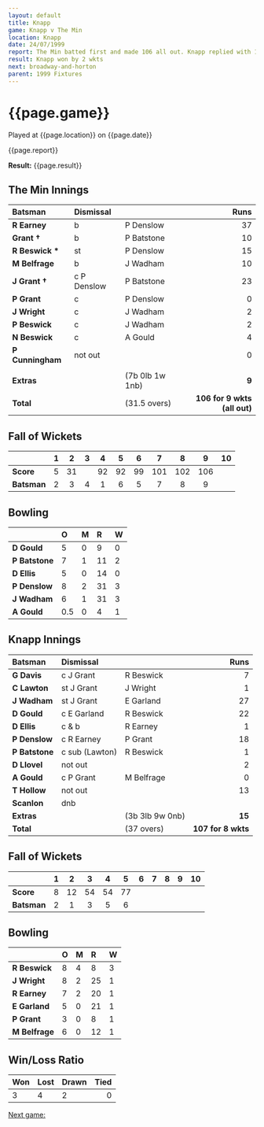```yaml
---
layout: default
title: Knapp
game: Knapp v The Min
location: Knapp
date: 24/07/1999
report: The Min batted first and made 106 all out. Knapp replied with 107 for 8 wkts
result: Knapp won by 2 wkts
next: broadway-and-horton
parent: 1999 Fixtures
---
```


# {{page.game}}

Played at {{page.location}} on {{page.date}}

{{page.report}}

**Result:** {{page.result}}


## The Min Innings

| Batsman | Dismissal |  | Runs |
|:---|:---|---|---:|
| **R Earney** | b | P Denslow | 37 |
| **Grant &#8224;** | b | P Batstone | 10 |
| **R Beswick &#42;** | st |  P Denslow | 15 |
| **M Belfrage** | b | J Wadham | 10 |
| **J Grant &#8224;** | c P Denslow | P Batstone | 23 |
| **P Grant** | c | P Denslow | 0 |
| **J Wright** | c | J Wadham | 2 |
| **P Beswick** | c | J Wadham | 2 |
| **N Beswick** | c | A Gould | 4 |
| **P Cunningham** | not out |  | 0 |
|  |  |  |  |
| **Extras** | | (7b 0lb 1w 1nb) | **9** |
| **Total** | | (31.5 overs) | **106 for 9 wkts (all out)** |

## Fall of Wickets

| | 1 | 2 | 3 | 4 | 5 | 6 | 7 | 8 | 9 | 10 |
|---|:---:|:---:|:---:|:---:|:---:|:---:|:---:|:---:|:---:|:---:|
| **Score** | 5 | 31 |  | 92 | 92 | 99 | 101 | 102 |  106|  |
| **Batsman** | 2 | 3 | 4 | 1 | 6 | 5 | 7 | 8 | 9 |  |

## Bowling

| | O | M | R | W |
|---|:---|:---|:---|:---|
| **D Gould** | 5 | 0 | 9 | 0 |
| **P Batstone** | 7 | 1 | 11 | 2 |
| **D Ellis** | 5 | 0 | 14 | 0 |
| **P Denslow** | 8 | 2 | 31 | 3 |
| **J Wadham** | 6 | 1 | 31 | 3 |
| **A Gould** | 0.5 | 0 | 4 | 1 |

## Knapp Innings

| Batsman | Dismissal |  | Runs |
|:---|:---|---|---:|
| **G Davis** | c J Grant | R Beswick | 7 |
| **C Lawton** | st J Grant | J Wright | 1 |
| **J Wadham** | st J Grant | E Garland | 27 |
| **D Gould** | c E Garland | R Beswick | 22 |
| **D Ellis** | c & b | R Earney | 1 |
| **P Denslow** | c R Earney | P Grant | 18 |
| **P Batstone** | c sub (Lawton) | R Beswick | 1 |
| **D Llovel** | not out |  | 2 |
| **A Gould** | c P Grant | M Belfrage | 0 |
| **T Hollow** | not out |  | 13 |
| **Scanlon** | dnb |  |  |
| **Extras** | | (3b 3lb 9w 0nb) | **15** |
| **Total** | | (37 overs) | **107 for 8 wkts** |

## Fall of Wickets

| | 1 | 2 | 3 | 4 | 5 | 6 | 7 | 8 | 9 | 10 |
|---|:---:|:---:|:---:|:---:|:---:|:---:|:---:|:---:|:---:|:---:|
| **Score** | 8 | 12 | 54 | 54 | 77 |  |  |  |  |  |
| **Batsman** | 2 | 1 | 3 | 5 | 6 |  |  |  |  |  |

## Bowling

| | O | M | R | W |
|---|:---|:---|:---|:---|
| **R Beswick** | 8 | 4 | 8 | 3 |
| **J Wright** | 8 | 2 | 25 | 1 |
| **R Earney** | 7 | 2 | 20 | 1 |
| **E Garland** | 5 | 0 | 21 | 1 |
| **P Grant** | 3 | 0 | 8 | 1 |
| **M Belfrage** | 6 | 0 | 12 | 1 |

## Win/Loss Ratio

| Won | Lost | Drawn | Tied |
|:---|:---|:---|---:|
| 3 | 4 | 2 | 0 |

[Next game:]({{page.next}})